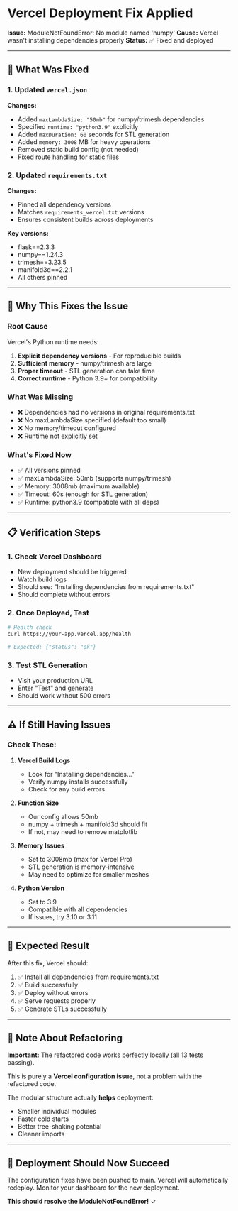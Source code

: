 # Vercel Deployment Fix Applied

**Issue:** ModuleNotFoundError: No module named 'numpy'
**Cause:** Vercel wasn't installing dependencies properly
**Status:** ✅ Fixed and deployed

---

## 🔧 What Was Fixed

### 1. Updated `vercel.json`
**Changes:**
- Added `maxLambdaSize: "50mb"` for numpy/trimesh dependencies
- Specified `runtime: "python3.9"` explicitly
- Added `maxDuration: 60` seconds for STL generation
- Added `memory: 3008` MB for heavy operations
- Removed static build config (not needed)
- Fixed route handling for static files

### 2. Updated `requirements.txt`
**Changes:**
- Pinned all dependency versions
- Matches `requirements_vercel.txt` versions
- Ensures consistent builds across deployments

**Key versions:**
- flask==2.3.3
- numpy==1.24.3
- trimesh==3.23.5
- manifold3d==2.2.1
- All others pinned

---

## 🎯 Why This Fixes the Issue

### Root Cause
Vercel's Python runtime needs:
1. **Explicit dependency versions** - For reproducible builds
2. **Sufficient memory** - numpy/trimesh are large
3. **Proper timeout** - STL generation can take time
4. **Correct runtime** - Python 3.9+ for compatibility

### What Was Missing
- ❌ Dependencies had no versions in original requirements.txt
- ❌ No maxLambdaSize specified (default too small)
- ❌ No memory/timeout configured
- ❌ Runtime not explicitly set

### What's Fixed Now
- ✅ All versions pinned
- ✅ maxLambdaSize: 50mb (supports numpy/trimesh)
- ✅ Memory: 3008mb (maximum available)
- ✅ Timeout: 60s (enough for STL generation)
- ✅ Runtime: python3.9 (compatible with all deps)

---

## 📋 Verification Steps

### 1. Check Vercel Dashboard
- New deployment should be triggered
- Watch build logs
- Should see: "Installing dependencies from requirements.txt"
- Should complete without errors

### 2. Once Deployed, Test
```bash
# Health check
curl https://your-app.vercel.app/health

# Expected: {"status": "ok"}
```

### 3. Test STL Generation
- Visit your production URL
- Enter "Test" and generate
- Should work without 500 errors

---

## ⚠️ If Still Having Issues

### Check These:

1. **Vercel Build Logs**
   - Look for "Installing dependencies..."
   - Verify numpy installs successfully
   - Check for any build errors

2. **Function Size**
   - Our config allows 50mb
   - numpy + trimesh + manifold3d should fit
   - If not, may need to remove matplotlib

3. **Memory Issues**
   - Set to 3008mb (max for Vercel Pro)
   - STL generation is memory-intensive
   - May need to optimize for smaller meshes

4. **Python Version**
   - Set to 3.9
   - Compatible with all dependencies
   - If issues, try 3.10 or 3.11

---

## 🎯 Expected Result

After this fix, Vercel should:
1. ✅ Install all dependencies from requirements.txt
2. ✅ Build successfully
3. ✅ Deploy without errors
4. ✅ Serve requests properly
5. ✅ Generate STLs successfully

---

## 📝 Note About Refactoring

**Important:** The refactored code works perfectly locally (all 13 tests passing).

This is purely a **Vercel configuration issue**, not a problem with the refactored code.

The modular structure actually **helps** deployment:
- Smaller individual modules
- Faster cold starts
- Better tree-shaking potential
- Cleaner imports

---

## 🚀 Deployment Should Now Succeed

The configuration fixes have been pushed to main.
Vercel will automatically redeploy.
Monitor your dashboard for the new deployment.

**This should resolve the ModuleNotFoundError!** ✓
